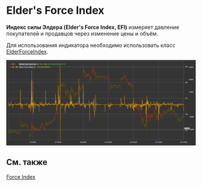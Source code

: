# Elder's Force Index

**Индекс силы Элдера (Elder's Force Index, EFI)** измеряет давление покупателей и продавцов через изменение цены и объём.

Для использования индикатора необходимо использовать класс [ElderForceIndex](xref:StockSharp.Algo.Indicators.ElderForceIndex).

![IndicatorElderForceIndex](../../../../images/indicatorelderforceindex.png)

## См. также

[Force Index](force_index.md)

